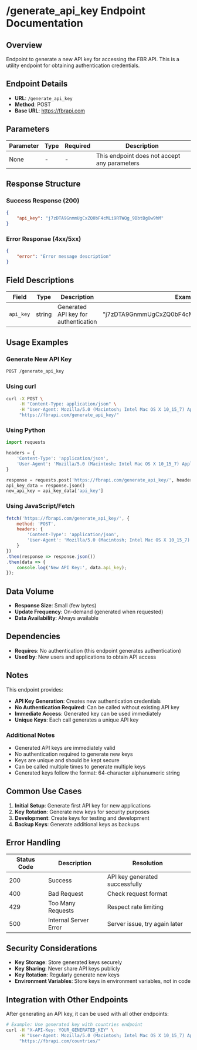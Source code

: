 # /generate_api_key Endpoint Documentation

## Overview
Endpoint to generate a new API key for accessing the FBR API. This is a utility endpoint for obtaining authentication credentials.

## Endpoint Details
- **URL**: `/generate_api_key`
- **Method**: POST
- **Base URL**: https://fbrapi.com

## Parameters

| Parameter | Type | Required | Description |
|-----------|------|----------|-------------|
| None | - | - | This endpoint does not accept any parameters |

## Response Structure

### Success Response (200)
```json
{
    "api_key": "j7zDTA9GnmmUgCxZQ0bF4cMLi9RTWQg_9BbtBgOw9hM"
}
```

### Error Response (4xx/5xx)
```json
{
    "error": "Error message description"
}
```

## Field Descriptions

| Field | Type | Description | Example |
|-------|------|-------------|---------|
| `api_key` | string | Generated API key for authentication | "j7zDTA9GnmmUgCxZQ0bF4cMLi9RTWQg_9BbtBgOw9hM" |

## Usage Examples

### Generate New API Key
```bash
POST /generate_api_key
```

### Using curl
```bash
curl -X POST \
     -H "Content-Type: application/json" \
     -H "User-Agent: Mozilla/5.0 (Macintosh; Intel Mac OS X 10_15_7) AppleWebKit/537.36" \
     "https://fbrapi.com/generate_api_key/"
```

### Using Python
```python
import requests

headers = {
    'Content-Type': 'application/json',
    'User-Agent': 'Mozilla/5.0 (Macintosh; Intel Mac OS X 10_15_7) AppleWebKit/537.36'
}

response = requests.post('https://fbrapi.com/generate_api_key/', headers=headers)
api_key_data = response.json()
new_api_key = api_key_data['api_key']
```

### Using JavaScript/Fetch
```javascript
fetch('https://fbrapi.com/generate_api_key/', {
    method: 'POST',
    headers: {
        'Content-Type': 'application/json',
        'User-Agent': 'Mozilla/5.0 (Macintosh; Intel Mac OS X 10_15_7) AppleWebKit/537.36'
    }
})
.then(response => response.json())
.then(data => {
    console.log('New API Key:', data.api_key);
});
```

## Data Volume
- **Response Size**: Small (few bytes)
- **Update Frequency**: On-demand (generated when requested)
- **Data Availability**: Always available

## Dependencies
- **Requires**: No authentication (this endpoint generates authentication)
- **Used by**: New users and applications to obtain API access

## Notes

This endpoint provides:

- **API Key Generation**: Creates new authentication credentials
- **No Authentication Required**: Can be called without existing API key
- **Immediate Access**: Generated key can be used immediately
- **Unique Keys**: Each call generates a unique API key

### Additional Notes
- Generated API keys are immediately valid
- No authentication required to generate new keys
- Keys are unique and should be kept secure
- Can be called multiple times to generate multiple keys
- Generated keys follow the format: 64-character alphanumeric string

## Common Use Cases

1. **Initial Setup**: Generate first API key for new applications
2. **Key Rotation**: Generate new keys for security purposes
3. **Development**: Create keys for testing and development
4. **Backup Keys**: Generate additional keys as backups

## Error Handling

| Status Code | Description | Resolution |
|-------------|-------------|------------|
| 200 | Success | API key generated successfully |
| 400 | Bad Request | Check request format |
| 429 | Too Many Requests | Respect rate limiting |
| 500 | Internal Server Error | Server issue, try again later |

## Security Considerations

- **Key Storage**: Store generated keys securely
- **Key Sharing**: Never share API keys publicly
- **Key Rotation**: Regularly generate new keys
- **Environment Variables**: Store keys in environment variables, not in code

## Integration with Other Endpoints

After generating an API key, it can be used with all other endpoints:

```bash
# Example: Use generated key with countries endpoint
curl -H "X-API-Key: YOUR_GENERATED_KEY" \
     -H "User-Agent: Mozilla/5.0 (Macintosh; Intel Mac OS X 10_15_7) AppleWebKit/537.36" \
     "https://fbrapi.com/countries/"
``` 